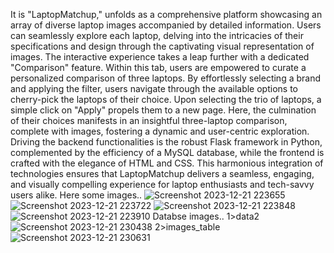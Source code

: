 It is  "LaptopMatchup," unfolds as a comprehensive platform showcasing an array of diverse laptop images accompanied by detailed information. Users can seamlessly explore each laptop, delving into the intricacies of their specifications and design through the captivating visual representation of images. The interactive experience takes a leap further with a dedicated "Comparison" feature. Within this tab, users are empowered to curate a personalized comparison of three laptops. By effortlessly selecting a brand and applying the filter, users navigate through the available options to cherry-pick the laptops of their choice. Upon selecting the trio of laptops, a simple click on "Apply" propels them to a new page. Here, the culmination of their choices manifests in an insightful three-laptop comparison, complete with images, fostering a dynamic and user-centric exploration. Driving the backend functionalities is the robust Flask framework in Python, complemented by the efficiency of a MySQL database, while the frontend is crafted with the elegance of HTML and CSS. This harmonious integration of technologies ensures that LaptopMatchup delivers a seamless, engaging, and visually compelling experience for laptop enthusiasts and tech-savvy users alike.
Here some images..
![Screenshot 2023-12-21 223655](https://github.com/adityagore18/LaptopMatchup/assets/110616275/3fee126c-2440-4c94-a8b7-d38b21a0d02c)
![Screenshot 2023-12-21 223722](https://github.com/adityagore18/LaptopMatchup/assets/110616275/6ba1940e-663e-4215-83ec-eb92546f41d5)
![Screenshot 2023-12-21 223848](https://github.com/adityagore18/LaptopMatchup/assets/110616275/c1daea7b-daf7-477f-a46e-ab28e57a9529)
![Screenshot 2023-12-21 223910](https://github.com/adityagore18/LaptopMatchup/assets/110616275/24d9ea3f-aba8-4d93-8be7-6a08267cfee2)
Databse images..
1>data2
![Screenshot 2023-12-21 230438](https://github.com/adityagore18/LaptopMatchup/assets/110616275/086f5352-8de3-4b90-9f3f-825ba57b6347)
2>images_table
![Screenshot 2023-12-21 230631](https://github.com/adityagore18/LaptopMatchup/assets/110616275/ca149ded-eb7e-43cf-bfa9-39255b6c5618)

